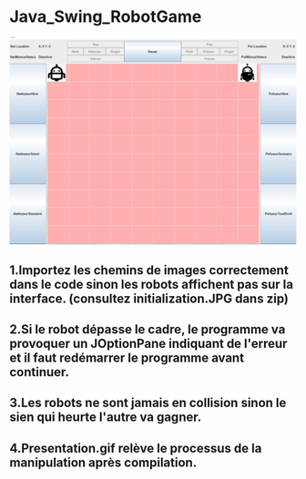 # Java_Swing_RobotGame

![image](https://github.com/6vvvvvv/Java_Swing_RobotGame/blob/master/images/presentation.gif)




## 1.Importez les chemins de images correctement dans le code sinon les robots affichent pas sur la interface. (consultez initialization.JPG dans zip)

## 2.Si le robot dépasse le cadre, le programme va provoquer un JOptionPane indiquant de l'erreur et il faut redémarrer le programme avant continuer.

## 3.Les robots ne sont jamais en collision sinon le sien qui heurte l'autre va gagner.

## 4.Presentation.gif relève le processus de la manipulation après compilation.


